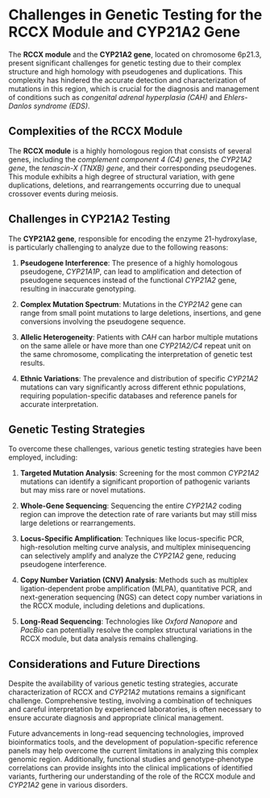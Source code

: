 # **Challenges in Genetic Testing for the RCCX Module and CYP21A2 Gene**

The **RCCX module** and the **CYP21A2 gene**, located on chromosome 6p21.3, present significant challenges for genetic testing due to their complex structure and high homology with pseudogenes and duplications. This complexity has hindered the accurate detection and characterization of mutations in this region, which is crucial for the diagnosis and management of conditions such as *congenital adrenal hyperplasia (CAH)* and *Ehlers-Danlos syndrome (EDS)*.

## **Complexities of the RCCX Module**

The **RCCX module** is a highly homologous region that consists of several genes, including the *complement component 4 (C4) genes*, the *CYP21A2 gene*, the *tenascin-X (TNXB) gene*, and their corresponding pseudogenes. This module exhibits a high degree of structural variation, with gene duplications, deletions, and rearrangements occurring due to unequal crossover events during meiosis.

## **Challenges in CYP21A2 Testing**

The **CYP21A2 gene**, responsible for encoding the enzyme 21-hydroxylase, is particularly challenging to analyze due to the following reasons:

1. **Pseudogene Interference**: The presence of a highly homologous pseudogene, *CYP21A1P*, can lead to amplification and detection of pseudogene sequences instead of the functional *CYP21A2* gene, resulting in inaccurate genotyping.

2. **Complex Mutation Spectrum**: Mutations in the *CYP21A2* gene can range from small point mutations to large deletions, insertions, and gene conversions involving the pseudogene sequence.

3. **Allelic Heterogeneity**: Patients with *CAH* can harbor multiple mutations on the same allele or have more than one *CYP21A2/C4* repeat unit on the same chromosome, complicating the interpretation of genetic test results.

4. **Ethnic Variations**: The prevalence and distribution of specific *CYP21A2* mutations can vary significantly across different ethnic populations, requiring population-specific databases and reference panels for accurate interpretation.

## **Genetic Testing Strategies**

To overcome these challenges, various genetic testing strategies have been employed, including:

1. **Targeted Mutation Analysis**: Screening for the most common *CYP21A2* mutations can identify a significant proportion of pathogenic variants but may miss rare or novel mutations.

2. **Whole-Gene Sequencing**: Sequencing the entire *CYP21A2* coding region can improve the detection rate of rare variants but may still miss large deletions or rearrangements.

3. **Locus-Specific Amplification**: Techniques like locus-specific PCR, high-resolution melting curve analysis, and multiplex minisequencing can selectively amplify and analyze the *CYP21A2* gene, reducing pseudogene interference.

4. **Copy Number Variation (CNV) Analysis**: Methods such as multiplex ligation-dependent probe amplification (MLPA), quantitative PCR, and next-generation sequencing (NGS) can detect copy number variations in the RCCX module, including deletions and duplications.

5. **Long-Read Sequencing**: Technologies like *Oxford Nanopore* and *PacBio* can potentially resolve the complex structural variations in the RCCX module, but data analysis remains challenging.

## **Considerations and Future Directions**

Despite the availability of various genetic testing strategies, accurate characterization of RCCX and *CYP21A2* mutations remains a significant challenge. Comprehensive testing, involving a combination of techniques and careful interpretation by experienced laboratories, is often necessary to ensure accurate diagnosis and appropriate clinical management.

Future advancements in long-read sequencing technologies, improved bioinformatics tools, and the development of population-specific reference panels may help overcome the current limitations in analyzing this complex genomic region. Additionally, functional studies and genotype-phenotype correlations can provide insights into the clinical implications of identified variants, furthering our understanding of the role of the RCCX module and *CYP21A2* gene in various disorders.
